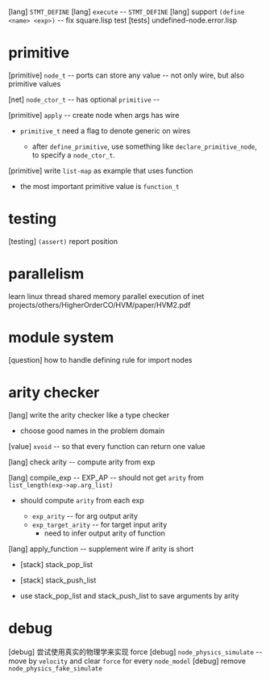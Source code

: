 [lang] `STMT_DEFINE`
[lang] `execute` -- `STMT_DEFINE`
[lang] support `(define <name> <exp>)` -- fix square.lisp test
[tests] undefined-node.error.lisp

# primitive

[primitive] `node_t` -- ports can store any value -- not only wire, but also primitive values

[net] `node_ctor_t` -- has optional `primitive` --

[primitive] `apply` -- create node when args has wire

- `primitive_t` need a flag to denote generic on wires

  - after `define_primitive`,
    use something like `declare_primitive_node`,
    to specify a `node_ctor_t`.

[primitive] write `list-map` as example that uses function

- the most important primitive value is `function_t`

# testing

[testing] `(assert)` report position

# parallelism

learn linux thread
shared memory parallel execution of inet
projects/others/HigherOrderCO/HVM/paper/HVM2.pdf

# module system

[question] how to handle defining rule for import nodes

# arity checker

[lang] write the arity checker like a type checker

- choose good names in the problem domain

[value] `xvoid` -- so that every function can return one value

[lang] check arity -- compute arity from exp

[lang] compile_exp -- EXP_AP -- should not get `arity` from `list_length(exp->ap.arg_list)`

- should compute `arity` from each exp

  - `exp_arity` -- for arg output arity
  - `exp_target_arity` -- for target input arity
    - need to infer output arity of function

[lang] apply_function -- supplement wire if arity is short

- [stack] stack_pop_list
- [stack] stack_push_list

- use stack_pop_list and stack_push_list to save arguments by arity

# debug

[debug] 尝试使用真实的物理学来实现 force
[debug] `node_physics_simulate` -- move by `velocity` and clear `force` for every `node_model`
[debug] remove `node_physics_fake_simulate`
